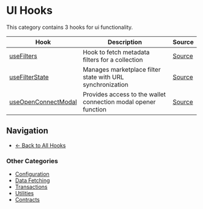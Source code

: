 # UI Hooks

This category contains 3 hooks for ui functionality.

| Hook | Description | Source |
|------|-------------|--------|
| [useFilters](./useFilters.md) | Hook to fetch metadata filters for a collection | [Source](../../../react/hooks/ui/useFilters.tsx) |
| [useFilterState](./useFilterState.md) | Manages marketplace filter state with URL synchronization | [Source](../../../react/hooks/ui/useFilterState.tsx) |
| [useOpenConnectModal](./useOpenConnectModal.md) | Provides access to the wallet connection modal opener function | [Source](../../../react/hooks/ui/useOpenConnectModal.tsx) |

## Navigation

- [← Back to All Hooks](../README.md)

### Other Categories

- [Configuration](../config/)
- [Data Fetching](../data/)
- [Transactions](../transactions/)
- [Utilities](../utils/)
- [Contracts](../contracts/)
